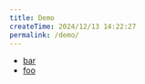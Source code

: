 ```yaml
---
title: Demo
createTime: 2024/12/13 14:22:27
permalink: /demo/
---
```


- [bar](./bar.md)
- [foo](./foo.md)
